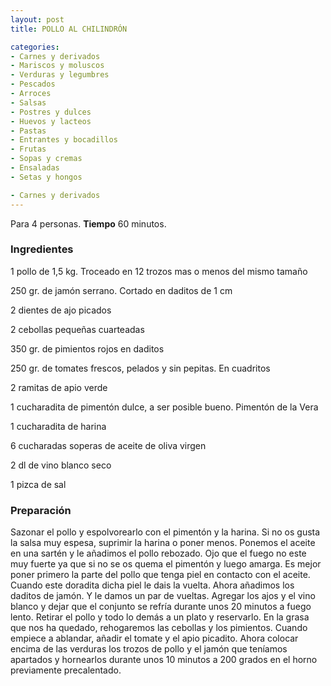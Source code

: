 ```yaml
---
layout: post
title: POLLO AL CHILINDRÓN

categories:
- Carnes y derivados
- Mariscos y moluscos
- Verduras y legumbres
- Pescados
- Arroces
- Salsas
- Postres y dulces
- Huevos y lacteos
- Pastas
- Entrantes y bocadillos
- Frutas
- Sopas y cremas
- Ensaladas
- Setas y hongos

- Carnes y derivados
---
```

Para 4 personas.
<b>Tiempo</b> 60 minutos.

<h3>Ingredientes</h3>
1 pollo de 1,5 kg. Troceado en 12 trozos mas o menos del mismo tamaño

250 gr. de jamón serrano. Cortado en daditos de 1 cm

2 dientes de ajo picados

2 cebollas pequeñas cuarteadas

350 gr. de pimientos rojos en daditos

250 gr. de tomates frescos, pelados y sin pepitas. En cuadritos

2 ramitas de apio verde

1 cucharadita de pimentón dulce, a ser posible bueno. Pimentón de la Vera

1 cucharadita de harina

6 cucharadas soperas de aceite de oliva virgen

2 dl de vino blanco seco

1 pizca de sal

<h3>Preparación</h3>
Sazonar el pollo y espolvorearlo con el pimentón y la harina. Si no os gusta la salsa muy espesa, suprimir la harina o poner menos. Ponemos el aceite en una sartén y le añadimos el pollo rebozado. Ojo que el fuego no este muy fuerte ya que si no se os quema el pimentón y luego amarga. Es mejor poner primero la parte del pollo que tenga piel en contacto con el aceite. Cuando este doradita dicha piel le dais la vuelta. Ahora añadimos los daditos de jamón. Y le damos un par de vueltas. Agregar los ajos y el vino blanco y dejar que el conjunto se refría durante unos 20 minutos a fuego lento. Retirar el pollo y todo lo demás a un plato y reservarlo. En la grasa que nos ha quedado, rehogaremos las cebollas y los pimientos. Cuando empiece a ablandar, añadir el tomate y el apio picadito. Ahora colocar encima de las verduras los trozos de pollo y el jamón que teníamos apartados y hornearlos durante unos 10 minutos a 200 grados en el horno previamente precalentado.

